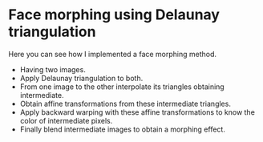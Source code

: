 # Face morphing using Delaunay triangulation

<p> Here you can see how I implemented a face morphing method. </p>


* Having two images.
* Apply Delaunay triangulation to both.
* From one image to the other interpolate its triangles obtaining intermediate.
* Obtain affine transformations from these intermediate triangles.
* Apply backward warping with these affine transformations to know the color of intermediate pixels.
* Finally blend intermediate images to obtain a morphing effect.